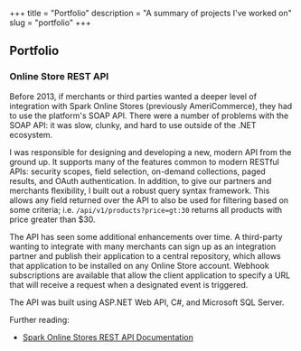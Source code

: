 +++
title = "Portfolio"
description = "A summary of projects I've worked on"
slug = "portfolio"
+++

## Portfolio

### Online Store REST API

Before 2013, if merchants or third parties wanted a deeper level of integration with Spark Online Stores (previously AmeriCommerce), they had to use the platform's SOAP API. There were a number of problems with the SOAP API: it was slow, clunky, and hard to use outside of the .NET ecosystem.

I was responsible for designing and developing a new, modern API from the ground up. It supports many of the features common to modern RESTful APIs: security scopes, field selection, on-demand collections, paged results, and OAuth authentication. In addition, to give our partners and merchants flexibility, I built out a robust query syntax framework. This allows any field returned over the API to also be used for filtering based on some criteria; i.e. `/api/v1/products?price=gt:30` returns all products with price greater than $30.

The API has seen some additional enhancements over time. A third-party wanting to integrate with many merchants can sign up as an integration partner and publish their application to a central repository, which allows that application to be installed on any Online Store account. Webhook subscriptions are available that allow the client application to specify a URL that will receive a request when a designated event is triggered.

The API was built using ASP.NET Web API, C#, and Microsoft SQL Server.

Further reading:

- <a href="https://github.com/sparkpay/rest-api" target="_blank">Spark Online Stores REST API Documentation</a>
